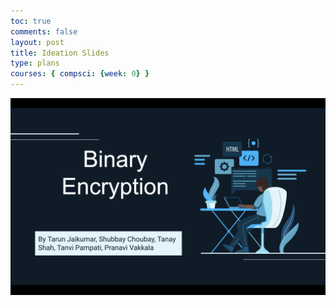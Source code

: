 ```yaml
---
toc: true
comments: false
layout: post
title: Ideation Slides
type: plans
courses: { compsci: {week: 0} }
---
```


![Alt text](<../images/Screenshot 2023-11-16 at 2.18.45 PM.png>)
